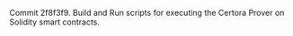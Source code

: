 Commit 2f8f3f9.                    Build and Run scripts for executing the Certora Prover on Solidity smart contracts.